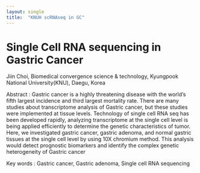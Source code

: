 ```yaml
---
layout: single
title:  "KNUH scRNAseq in GC"
---
```


# Single Cell RNA sequencing in Gastric Cancer

Jiin Choi, Biomedical convergence science & technology, Kyungpook National University(KNU), Daegu, Korea

Abstract : Gastric cancer is a highly threatening disease with the world’s fifth largest incidence and third largest mortality rate.
There are many studies about transcriptome analysis of Gastric cancer, but these studies were implemented at tissue levels. Technology 
of single cell RNA seq has been developed rapidly, analyzing transcriptome at the single cell level is being applied efficiently to 
determine the genetic characteristics of tumor. Here, we investigated gastric cancer, gastric adenoma, and normal gastric tissues at 
the single cell level by using 10X chromium method. This analysis would detect prognostic biomarkers and identify the complex genetic
heterogeneity of Gastric cancer

Key words : Gastric cancer, Gastric adenoma, Single cell RNA sequencing
